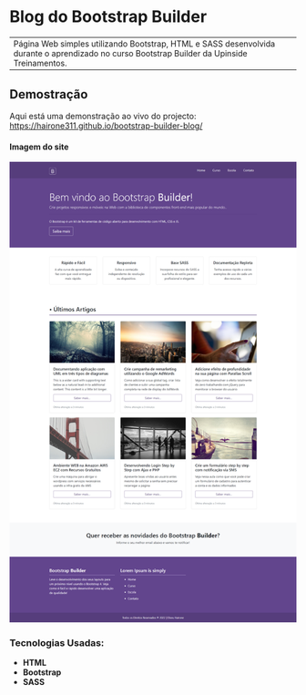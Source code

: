 # Blog do Bootstrap Builder

<table>
<tr>
<td>
  Página Web simples utilizando Bootstrap, HTML e SASS desenvolvida durante o aprendizado no curso Bootstrap Builder da Upinside Treinamentos.
</td>
</tr>
</table>

## Demostração

Aqui está uma demonstração ao vivo do projecto:  https://hairone311.github.io/bootstrap-builder-blog/

#### Imagem do site

![](/screenshots/screencapture-desktop.png)

### Tecnologias Usadas:

- **HTML**
- **Bootstrap**
- **SASS**